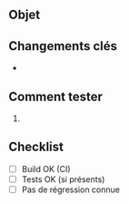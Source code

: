 ﻿## Objet

## Changements clés

-

## Comment tester

1.

## Checklist

- [ ] Build OK (CI)
- [ ] Tests OK (si présents)
- [ ] Pas de régression connue
